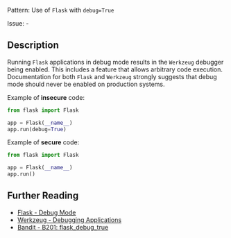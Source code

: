 Pattern: Use of `Flask` with `debug=True`

Issue: -

## Description

Running `Flask` applications in debug mode results in the `Werkzeug` debugger
being enabled. This includes a feature that allows arbitrary code execution.
Documentation for both `Flask` and `Werkzeug` strongly suggests that debug
mode should never be enabled on production systems.


Example of **insecure** code:

```python
from flask import Flask

app = Flask(__name__)
app.run(debug=True)
```

Example of **secure** code:

```python
from flask import Flask

app = Flask(__name__)
app.run()
```

## Further Reading

* [Flask - Debug Mode](http://flask.pocoo.org/docs/latest/quickstart/#debug-mode)
* [Werkzeug - Debugging Applications](http://werkzeug.pocoo.org/docs/latest/debug)
* [Bandit - B201: flask_debug_true](https://bandit.readthedocs.io/en/latest/plugins/b201_flask_debug_true.html)
